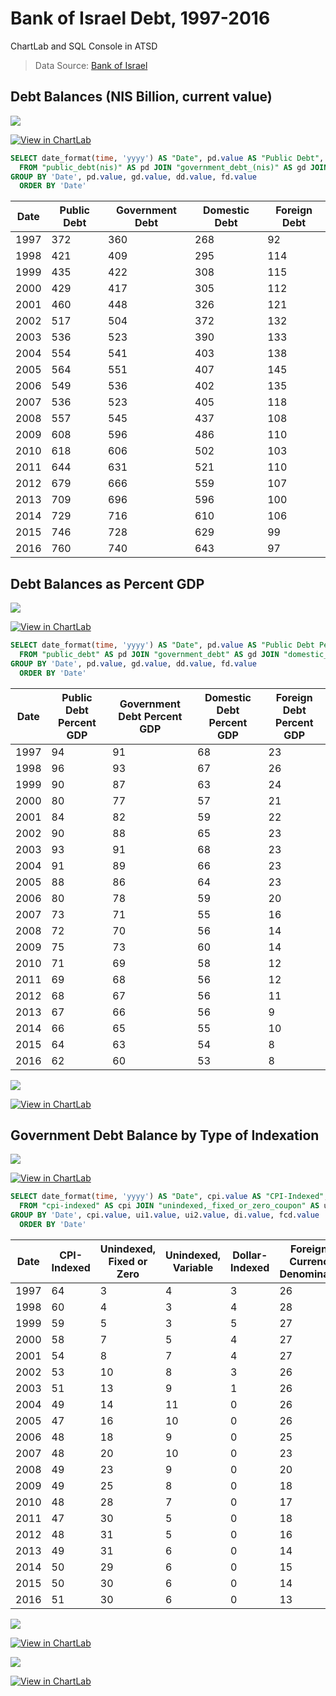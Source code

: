 # Bank of Israel Debt, 1997-2016

ChartLab and SQL Console in ATSD

> Data Source: [Bank of Israel](https://www.boi.org.il/en/DataAndStatistics/Pages/Default.aspx)

## Debt Balances (NIS Billion, current value)

![](./images/CBI_9.png)

[![View in ChartLab](./images/button.png)](https://apps.axibase.com/chartlab/c6a6b0c8/7/#fullscreen)

```sql
SELECT date_format(time, 'yyyy') AS "Date", pd.value AS "Public Debt", gd.value AS "Government Debt", dd.value AS "Domestic Debt", fd.value AS "Foreign Debt"
  FROM "public_debt(nis)" AS pd JOIN "government_debt_(nis)" AS gd JOIN "domestic_debt_(nis)" AS dd JOIN "foreign_debt_(nis)" AS fd
GROUP BY 'Date', pd.value, gd.value, dd.value, fd.value
  ORDER BY 'Date'
```

| Date | Public Debt | Government Debt | Domestic Debt | Foreign Debt |
|------|-------------|-----------------|---------------|--------------|
| 1997 | 372         | 360             | 268           | 92           |
| 1998 | 421         | 409             | 295           | 114          |
| 1999 | 435         | 422             | 308           | 115          |
| 2000 | 429         | 417             | 305           | 112          |
| 2001 | 460         | 448             | 326           | 121          |
| 2002 | 517         | 504             | 372           | 132          |
| 2003 | 536         | 523             | 390           | 133          |
| 2004 | 554         | 541             | 403           | 138          |
| 2005 | 564         | 551             | 407           | 145          |
| 2006 | 549         | 536             | 402           | 135          |
| 2007 | 536         | 523             | 405           | 118          |
| 2008 | 557         | 545             | 437           | 108          |
| 2009 | 608         | 596             | 486           | 110          |
| 2010 | 618         | 606             | 502           | 103          |
| 2011 | 644         | 631             | 521           | 110          |
| 2012 | 679         | 666             | 559           | 107          |
| 2013 | 709         | 696             | 596           | 100          |
| 2014 | 729         | 716             | 610           | 106          |
| 2015 | 746         | 728             | 629           | 99           |
| 2016 | 760         | 740             | 643           | 97           |

## Debt Balances as Percent GDP

![](./images/CBI_3.png)

[![View in ChartLab](./images/button.png)](https://apps.axibase.com/chartlab/c6a6b0c8/6/#fullscreen)

```sql
SELECT date_format(time, 'yyyy') AS "Date", pd.value AS "Public Debt Percent GDP", gd.value AS "Government Debt Percent GDP", dd.value AS "Domestic Debt Percent GDP", fd.value AS "Foreign Debt Percent GDP"
  FROM "public_debt" AS pd JOIN "government_debt" AS gd JOIN "domestic_debt" AS dd JOIN "foreign_debt" AS fd
GROUP BY 'Date', pd.value, gd.value, dd.value, fd.value
  ORDER BY 'Date'
```

| Date | Public Debt Percent GDP | Government Debt Percent GDP | Domestic Debt Percent GDP | Foreign Debt Percent GDP |
|------|-------------------------|-----------------------------|---------------------------|--------------------------|
| 1997 | 94                      | 91                          | 68                        | 23                       |
| 1998 | 96                      | 93                          | 67                        | 26                       |
| 1999 | 90                      | 87                          | 63                        | 24                       |
| 2000 | 80                      | 77                          | 57                        | 21                       |
| 2001 | 84                      | 82                          | 59                        | 22                       |
| 2002 | 90                      | 88                          | 65                        | 23                       |
| 2003 | 93                      | 91                          | 68                        | 23                       |
| 2004 | 91                      | 89                          | 66                        | 23                       |
| 2005 | 88                      | 86                          | 64                        | 23                       |
| 2006 | 80                      | 78                          | 59                        | 20                       |
| 2007 | 73                      | 71                          | 55                        | 16                       |
| 2008 | 72                      | 70                          | 56                        | 14                       |
| 2009 | 75                      | 73                          | 60                        | 14                       |
| 2010 | 71                      | 69                          | 58                        | 12                       |
| 2011 | 69                      | 68                          | 56                        | 12                       |
| 2012 | 68                      | 67                          | 56                        | 11                       |
| 2013 | 67                      | 66                          | 56                        | 9                        |
| 2014 | 66                      | 65                          | 55                        | 10                       |
| 2015 | 64                      | 63                          | 54                        | 8                        |
| 2016 | 62                      | 60                          | 53                        | 8                        |

![](./images/CBI_6.png)

[![View in ChartLab](./images/button.png)](https://apps.axibase.com/chartlab/7b59b331/8/#fullscreen)

## Government Debt Balance by Type of Indexation

![](./images/CBI_7.png)

[![View in ChartLab](./images/button.png)](https://apps.axibase.com/chartlab/c6a6b0c8/3/#fullscreen)

```sql
SELECT date_format(time, 'yyyy') AS "Date", cpi.value AS "CPI-Indexed", ui1.value AS "Unindexed, Fixed or Zero", ui2.value AS "Unindexed, Variable", di.value AS "Dollar-Indexed", fcd.value AS "Foreign-Currency Denominated"
  FROM "cpi-indexed" AS cpi JOIN "unindexed,_fixed_or_zero_coupon" AS ui1 JOIN "unindexed,_variable_interest" AS ui2 JOIN "dollar-indexed" AS di JOIN "foreign-currency_denominated" AS fcd
GROUP BY 'Date', cpi.value, ui1.value, ui2.value, di.value, fcd.value
  ORDER BY 'Date'
```

| Date | CPI-Indexed | Unindexed, Fixed or Zero | Unindexed, Variable | Dollar-Indexed | Foreign-Currency Denominated |
|------|-------------|--------------------------|---------------------|----------------|------------------------------|
| 1997 | 64          | 3                        | 4                   | 3              | 26                           |
| 1998 | 60          | 4                        | 3                   | 4              | 28                           |
| 1999 | 59          | 5                        | 3                   | 5              | 27                           |
| 2000 | 58          | 7                        | 5                   | 4              | 27                           |
| 2001 | 54          | 8                        | 7                   | 4              | 27                           |
| 2002 | 53          | 10                       | 8                   | 3              | 26                           |
| 2003 | 51          | 13                       | 9                   | 1              | 26                           |
| 2004 | 49          | 14                       | 11                  | 0              | 26                           |
| 2005 | 47          | 16                       | 10                  | 0              | 26                           |
| 2006 | 48          | 18                       | 9                   | 0              | 25                           |
| 2007 | 48          | 20                       | 10                  | 0              | 23                           |
| 2008 | 49          | 23                       | 9                   | 0              | 20                           |
| 2009 | 49          | 25                       | 8                   | 0              | 18                           |
| 2010 | 48          | 28                       | 7                   | 0              | 17                           |
| 2011 | 47          | 30                       | 5                   | 0              | 18                           |
| 2012 | 48          | 31                       | 5                   | 0              | 16                           |
| 2013 | 49          | 31                       | 6                   | 0              | 14                           |
| 2014 | 50          | 29                       | 6                   | 0              | 15                           |
| 2015 | 50          | 30                       | 6                   | 0              | 14                           |
| 2016 | 51          | 30                       | 6                   | 0              | 13                           |

![](./images/CBI_10.png)

[![View in ChartLab](./images/button.png)](https://apps.axibase.com/chartlab/040c4e03/2/#fullscreen)

![](./images/CBI_8.png)

[![View in ChartLab](./images/button.png)](https://apps.axibase.com/chartlab/c6a6b0c8/5/#fullscreen)
